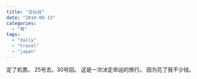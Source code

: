 ```yaml
---
title: "去仙台"
date: "2014-08-13"
categories: 
  - "常"
tags: 
  - "daily"
  - "travel"
  - "japan"
---
```


定了机票。 25号去，30号回。 这是一次决定命运的旅行。 因为花了我不少钱。
